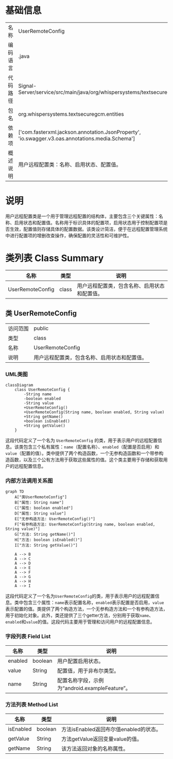 # 基础信息

|      |      |
|------|------|
| 名称 | UserRemoteConfig |
| 编码语言 | .java |
| 代码路径 | Signal-Server/service/src/main/java/org/whispersystems/textsecuregcm/entities/UserRemoteConfig.java |
| 包名 | org.whispersystems.textsecuregcm.entities |
| 依赖项 | ['com.fasterxml.jackson.annotation.JsonProperty', 'io.swagger.v3.oas.annotations.media.Schema'] |
| 概述说明 | 用户远程配置类：名称、启用状态、配置值。 |

# 说明

用户远程配置类是一个用于管理远程配置的结构体，主要包含三个关键属性：名称、启用状态和配置值。名称用于标识具体的配置项，启用状态用于控制配置项是否生效，配置值则存储具体的配置数据。该类设计简洁，便于在远程配置管理系统中进行配置项的增删改查操作，确保配置的灵活性和可维护性。

# 类列表 Class Summary

| 名称   | 类型  | 说明 |
|-------|------|-------------|
| UserRemoteConfig | class | 用户远程配置类，包含名称、启用状态和配置值。 |



## 类 UserRemoteConfig

|      |      |
|------|------|
| 访问范围 | public |
| 类型 | class |
| 名称 | UserRemoteConfig |
| 说明 | 用户远程配置类，包含名称、启用状态和配置值。 |


### UML类图

```mermaid
classDiagram
    class UserRemoteConfig {
        -String name
        -boolean enabled
        -String value
        +UserRemoteConfig()
        +UserRemoteConfig(String name, boolean enabled, String value)
        +String getName()
        +boolean isEnabled()
        +String getValue()
    }
```

这段代码定义了一个名为 `UserRemoteConfig` 的类，用于表示用户的远程配置信息。该类包含三个私有属性：`name`（配置名称）、`enabled`（配置是否启用）和 `value`（配置的值）。类中提供了两个构造函数，一个无参构造函数和一个带参构造函数，以及三个公有方法用于获取这些属性的值。这个类主要用于存储和获取用户的远程配置信息。


### 内部方法调用关系图

```mermaid
graph TD
    A["类UserRemoteConfig"]
    B["属性: String name"]
    C["属性: boolean enabled"]
    D["属性: String value"]
    E["无参构造方法: UserRemoteConfig()"]
    F["有参构造方法: UserRemoteConfig(String name, boolean enabled, String value)"]
    G["方法: String getName()"]
    H["方法: boolean isEnabled()"]
    I["方法: String getValue()"]

    A --> B
    A --> C
    A --> D
    A --> E
    A --> F
    A --> G
    A --> H
    A --> I
```

这段代码定义了一个名为`UserRemoteConfig`的类，用于表示用户的远程配置信息。类中包含三个属性：`name`表示配置名称，`enabled`表示配置是否启用，`value`表示配置的值。类提供了两个构造方法，一个无参构造方法和一个有参构造方法，用于初始化对象。此外，类还提供了三个getter方法，分别用于获取`name`、`enabled`和`value`的值。这段代码主要用于管理和访问用户的远程配置信息。

### 字段列表 Field List

| 名称  | 类型  | 说明 |
|-------|-------|------|
| enabled | boolean | 用户配置启用状态。 |
| value | String | 配置值，用于非布尔类型。 |
| name | String | 配置名称字段，示例为“android.exampleFeature”。 |

### 方法列表 Method List

| 名称  | 类型  | 说明 |
|-------|-------|------|
| isEnabled | boolean | 方法isEnabled返回布尔值enabled的状态。 |
| getValue | String | 方法getValue返回变量value的值。 |
| getName | String | 该方法返回对象的名称属性。 |




